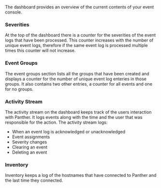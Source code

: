 The dashboard provides an overview of the current contents of your event console.

### Severities

At the top of the dashboard there is a counter for the severities of the event logs that have been processed. This counter increases with the number of unique event logs, therefore if the same event log is processed multiple times this counter will not increase.

### Event Groups

The event groups section lists all the groups that have been created and displays a counter for the number of unique event log enteries in those groups. It also contains two other entries, a counter for all events and one for no groups.

### Activity Stream

The activity stream on the dashboard keeps track of the users interaction with Panther. It logs events along with the time and the user that was responsible for the action. The activity stream logs:

* When an event log is acknowledged or unacknowledged
* Event assignments
* Severity changes
* Clearing an event
* Deleting an event

### Inventory

Inventory keeps a log of the hostnames that have connected to Panther and the last time they connected.